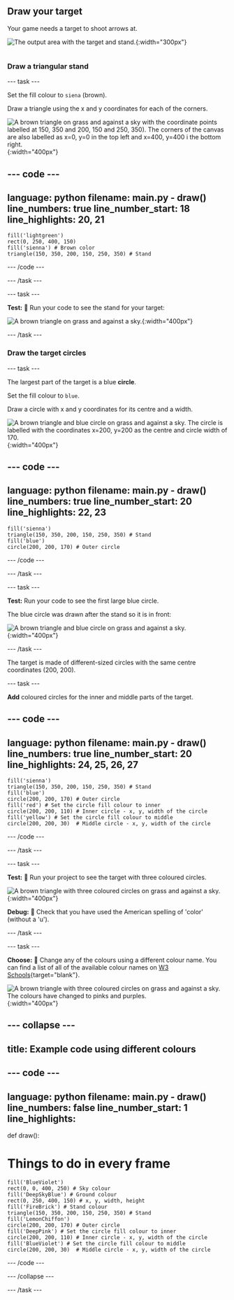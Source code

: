 ## Draw your target

<div style="display: flex; flex-wrap: wrap">
<div style="flex-basis: 200px; flex-grow: 1; margin-right: 15px;">
Your game needs a target to shoot arrows at.
</div>
<div>

![The output area with the target and stand.](images/three-circles.png){:width="300px"}

</div>
</div>

### Draw a triangular stand

--- task ---

Set the fill colour to `siena` (brown). 

Draw a triangle using the x and y coordinates for each of the corners.

![A brown triangle on grass and against a sky with the coordinate points labelled at 150, 350 and 200, 150 and 250, 350). The corners of the canvas are also labelled as x=0, y=0 in the top left and x=400, y=400 i the bottom right.](images/stand_coords.png){:width="400px"}

--- code ---
---
language: python
filename: main.py - draw()
line_numbers: true
line_number_start: 18
line_highlights: 20, 21
---
    fill('lightgreen')
    rect(0, 250, 400, 150) 
    fill('sienna') # Brown color
    triangle(150, 350, 200, 150, 250, 350) # Stand 

--- /code ---

--- /task ---

--- task ---

**Test:** 🔄 Run your code to see the stand for your target: 

![A brown triangle on grass and against a sky.](images/target-stand.png){:width="400px"}

--- /task ---

### Draw the target circles

--- task ---

The largest part of the target is a blue **circle**.

Set the fill colour to `blue`. 

Draw a circle with x and y coordinates for its centre and a width. 

![A brown triangle and blue circle on grass and against a sky. The circle is labelled with the coordinates x=200, y=200 as the centre and circle width of 170.](images/circle-coords.png){:width="400px"}

--- code ---
---
language: python
filename: main.py - draw()
line_numbers: true
line_number_start: 20
line_highlights: 22, 23
---

    fill('sienna') 
    triangle(150, 350, 200, 150, 250, 350) # Stand 
    fill('blue')
    circle(200, 200, 170) # Outer circle 
  
--- /code ---

--- /task ---

--- task ---

**Test:** Run your code to see the first large blue circle. 

The blue circle was drawn after the stand so it is in front:

![A brown triangle and blue circle on grass and against a sky.](images/blue-circle.png){:width="400px"}

--- /task ---

The target is made of different-sized circles with the same centre coordinates (200, 200). 

--- task ---

**Add** coloured circles for the inner and middle parts of the target. 

--- code ---
---
language: python
filename: main.py - draw()
line_numbers: true
line_number_start: 20
line_highlights: 24, 25, 26, 27
---
    
    fill('sienna') 
    triangle(150, 350, 200, 150, 250, 350) # Stand 
    fill('blue')
    circle(200, 200, 170) # Outer circle 
    fill('red') # Set the circle fill colour to inner 
    circle(200, 200, 110) # Inner circle - x, y, width of the circle 
    fill('yellow') # Set the circle fill colour to middle      
    circle(200, 200, 30)  # Middle circle - x, y, width of the circle 
  
--- /code ---

--- /task ---

--- task ---

**Test:** 🔄 Run your project to see the target with three coloured circles. 

![A brown triangle with three coloured circles on grass and against a sky.](images/three-circles.png){:width="400px"}

**Debug:** 🐞 Check that you have used the American spelling of 'color' (without a 'u').

--- /task ---

--- task ---

**Choose:** 💭 Change any of the colours using a different colour name. You can find a list of all of the available colour names on [W3 Schools](https://www.w3schools.com/colors/colors_names.asp){target="blank"}. 

![A brown triangle with three coloured circles on grass and against a sky. The colours have changed to pinks and purples.](images/alternative-colours.png){:width="400px"}

--- collapse ---
---
title: Example code using different colours
---

--- code ---
---
language: python
filename: main.py - draw()
line_numbers: false
line_number_start: 1
line_highlights: 
---
    
def draw():
# Things to do in every frame
    fill('BlueViolet')
    rect(0, 0, 400, 250) # Sky colour
    fill('DeepSkyBlue') # Ground colour
    rect(0, 250, 400, 150) # x, y, width, height
    fill('FireBrick') # Stand colour
    triangle(150, 350, 200, 150, 250, 350) # Stand
    fill('LemonChiffon')
    circle(200, 200, 170) # Outer circle
    fill('DeepPink') # Set the circle fill colour to inner
    circle(200, 200, 110) # Inner circle - x, y, width of the circle
    fill('BlueViolet') # Set the circle fill colour to middle
    circle(200, 200, 30)  # Middle circle - x, y, width of the circle
  
--- /code ---

--- /collapse ---


--- /task ---



